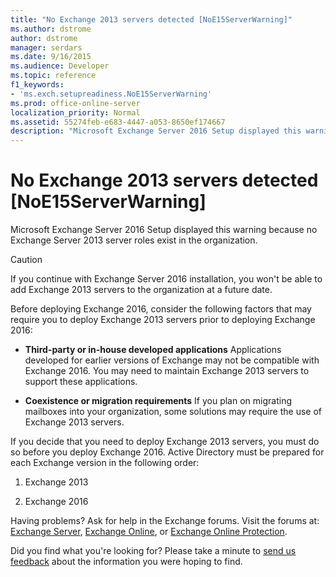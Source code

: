 ```yaml
---
title: "No Exchange 2013 servers detected [NoE15ServerWarning]"
ms.author: dstrome
author: dstrome
manager: serdars
ms.date: 9/16/2015
ms.audience: Developer
ms.topic: reference
f1_keywords:
- 'ms.exch.setupreadiness.NoE15ServerWarning'
ms.prod: office-online-server
localization_priority: Normal
ms.assetid: 55274feb-e683-4447-a053-8650ef174667
description: "Microsoft Exchange Server 2016 Setup displayed this warning because no Exchange Server 2013 server roles exist in the organization."
---
```


# No Exchange 2013 servers detected [NoE15ServerWarning]

Microsoft Exchange Server 2016 Setup displayed this warning because no Exchange Server 2013 server roles exist in the organization. 
  
> [!CAUTION]
> If you continue with Exchange Server 2016 installation, you won't be able to add Exchange 2013 servers to the organization at a future date. 
  
Before deploying Exchange 2016, consider the following factors that may require you to deploy Exchange 2013 servers prior to deploying Exchange 2016:
  
- **Third-party or in-house developed applications** Applications developed for earlier versions of Exchange may not be compatible with Exchange 2016. You may need to maintain Exchange 2013 servers to support these applications. 
    
- **Coexistence or migration requirements** If you plan on migrating mailboxes into your organization, some solutions may require the use of Exchange 2013 servers. 
    
If you decide that you need to deploy Exchange 2013 servers, you must do so before you deploy Exchange 2016. Active Directory must be prepared for each Exchange version in the following order: 
  
1. Exchange 2013
    
2. Exchange 2016
    
Having problems? Ask for help in the Exchange forums. Visit the forums at: [Exchange Server](https://go.microsoft.com/fwlink/p/?linkId=60612), [Exchange Online](https://go.microsoft.com/fwlink/p/?linkId=267542), or [Exchange Online Protection](https://go.microsoft.com/fwlink/p/?linkId=285351).
  
Did you find what you're looking for? Please take a minute to [send us feedback](mailto:ExchangeHelpFeedback@microsoft.com&amp;subject=Exchange%202016%20help%20feedback&amp;Body=Thanks%20for%20taking%20the%20time%20to%20send%20us%20feedback!%20We%20strive%20to%20respond%20to%20every%20message%20we%20receive,%20even%20though%20it%20might%20take%20us%20a%20while.%20Let%20us%20know%20what%20you%20think%20about%20Exchange%20content:%20What%20are%20we%20doing%20right%3F%20How%20can%20we%20make%20help%20better%3F%0APlease%20note%20that%20we're%20unable%20to%20respond%20to%20requests%20for%20support%20submitted%20via%20this%20email%20address.%20If%20you%20need%20help,%20please%20contact%20Exchange%20Server%20support%20at%20http://go.microsoft.com/fwlink/p/%3FLinkId=402506.%0AThanks!%0AThe%20Exchange%20Server%20Content%20Publishing%20team) about the information you were hoping to find. 
  

